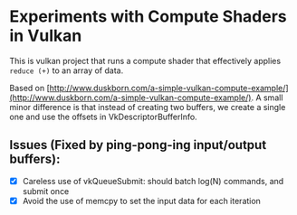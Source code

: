 # Experiments with Compute Shaders in Vulkan

This is vulkan project that runs a compute shader that effectively applies `reduce (+)` to an array of data.

Based on [http://www.duskborn.com/a-simple-vulkan-compute-example/](http://www.duskborn.com/a-simple-vulkan-compute-example/).
A small minor difference is that instead of creating two buffers, we create a
single one and use the offsets in VkDescriptorBufferInfo.

## Issues (Fixed by ping-pong-ing input/output buffers):

-[x] Careless use of vkQueueSubmit: should batch log(N) commands, and submit once
-[x] Avoid the use of memcpy to set the input data for each iteration
